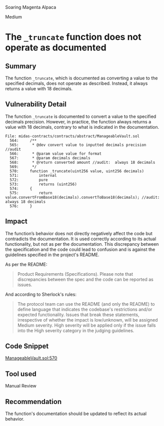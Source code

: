 Soaring Magenta Alpaca

Medium

# The `_truncate` function does not operate as documented

## Summary

The function `_truncate`, which is documented as converting a value to the specified decimals, does not operate as described. Instead, it always returns a value with 18 decimals.

## Vulnerability Detail

The function `_truncate` is documented to convert a value to the specified decimals precision. However, in practice, the function always returns a value with 18 decimals, contrary to what is indicated in the documentation.

```solidity
File: midas-contracts/contracts/abstract/ManageableVault.sol
  564:     /**
  565:      * @dev convert value to inputted decimals precision //audit
  566:      * @param value value for format
  567:      * @param decimals decimals
  568:      * @return converted amount //audit:  always 18 decimals
  569:      */
  570:     function _truncate(uint256 value, uint256 decimals)
  571:         internal
  572:         pure
  573:         returns (uint256)
  574:     {
  575:         return value.convertFromBase18(decimals).convertToBase18(decimals); //audit: always 18 decimals
  576:     }

```

## Impact

The function’s behavior does not directly negatively affect the code but contradicts the documentation. It is used correctly according to its actual functionality, but not as per the documentation. This discrepancy between the specification and the code could lead to confusion and is against the guidelines specified in the project's README. 

As per the README:

> Product Requirements (Specifications). Please note that discrepancies between the spec and the code can be reported as issues.

And according to Sherlock's rules:

> The protocol team can use the README (and only the README) to define language that indicates the codebase's restrictions and/or expected functionality. Issues that break these statements, irrespective of whether the impact is low/unknown, will be assigned Medium severity. High severity will be applied only if the issue falls into the High severity category in the judging guidelines.

## Code Snippet

[ManageableVault.sol:570](https://github.com/sherlock-audit/2024-08-midas-minter-redeemer/blob/52b77ba39be51f18a5b0736dfbe7f2acbbeba6e3/midas-contracts/contracts/abstract/ManageableVault.sol#L570-L570)

## Tool used

Manual Review

## Recommendation

The function's documentation should be updated to reflect its actual behavior.
